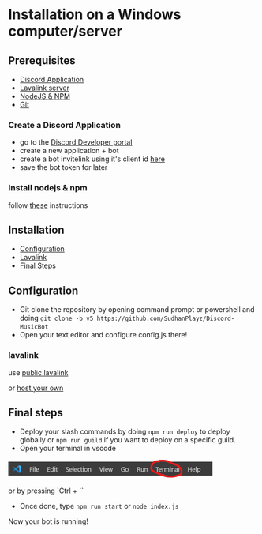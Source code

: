# Installation on a Windows computer/server

## Prerequisites

- [Discord Application](#create-a-discord-application)
- [Lavalink server](#lavalink)
- [NodeJS & NPM](#install-nodejs-npm)
- [Git](https://git-scm.com/download/windows)

### Create a Discord Application

- go to the [Discord Developer portal](https://discord.com/developers/applications)
- create a new application + bot
- create a bot invitelink using it's client id [here](https://discordapi.com/permissions.html)
- save the bot token for later

### Install nodejs & npm

follow [these](https://nodejs.org/en/download/) instructions

## Installation

- [Configuration](#configuration)
- [Lavalink](#lavalink)
- [Final Steps](#final-steps)

## Configuration

- Git clone the repository by opening command prompt or powershell and doing `git clone -b v5 https://github.com/SudhanPlayz/Discord-MusicBot`
- Open your text editor and configure config.js there! 

### lavalink

use [public lavalink](https://lavalink-list.darrennathanael.com)

or [host your own](https://darrennathanael.com/post/how-to-lavalink/)

## Final steps

- Deploy your slash commands by doing `npm run deploy` to deploy globally or `npm run guild` if you want to deploy on a specific guild.
- Open your terminal in vscode

<img src='../../../assets/win_vscode_terminal.png'>

or by pressing `Ctrl + ``

- Once done, type `npm run start` or `node index.js`

Now your bot is running!
